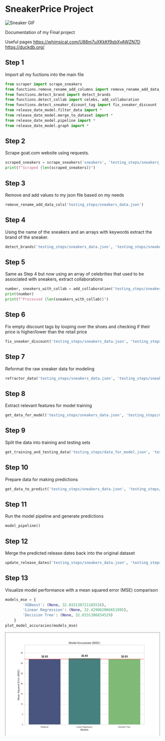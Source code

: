 # SneakerPrice Project

![Sneaker GIF](https://media.giphy.com/media/ih4YEBknOCC6RPeFhf/giphy.gif)

Documentation of my Final project

Useful pages
https://whimsical.com/U88m7uXKkKf9sbXyAWZN7D
https://duckdb.org/

## Step 1
Import all my fuctions into the main file
```py
from scraper import scrape_sneakers
from functions.remove_rename_add_columns import remove_rename_add_data_cols
from functions.detect_brand import detect_brands
from functions.detect_collab import celebs, add_collaboration
from functions.detect_sneaker_dicount_tag import fix_sneaker_discount
from release_date_model.filter_data import *
from release_date_model.merge_to_dataset import *
from release_date_model.pipeline import *
from release_date_model.graph import *
```
## Step 2
Scrape goat.com website using requests.
```py
scraped_sneakers = scrape_sneakers('sneakers', 'testing_steps/sneakers_data.json')
print(f"Scraped {len(scraped_sneakers)}")
```
## Step 3
Remove and add values to my json file based on my needs
```py
remove_rename_add_data_cols('testing_steps/sneakers_data.json')
```
## Step 4
Using the name of the sneakers and an arrays with keywords extract the brand of the sneaker.
```py
detect_brands('testing_steps/sneakers_data.json', 'testing_steps/sneakers_data.json')
```
## Step 5
Same as Step 4 but now using an array of celebrities that used to be associated with sneakers, extract collaborations
```py
number, sneakers_with_collab = add_collaboration('testing_steps/sneakers_data.json', 'testing_steps/sneakers_data.json')
print(number)
print(f"Processed {len(sneakers_with_collab)}")
```
## Step 6
Fix empty discount tags by looping over the shoes and checking if their price is higher/lower than the retail price
```py
fix_sneaker_discount('testing_steps/sneakers_data.json', 'testing_steps/sneakers_data.json')
```

## Step 7
Reformat the raw sneaker data for modeling
```py
refractor_data('testing_steps/sneakers_data.json', 'testing_steps/sneakers_data.json')
```

## Step 8
Extract relevant features for model training
```py
get_data_for_model('testing_steps/sneakers_data.json', 'testing_steps/data_for_model.json')
```

## Step 9
Split the data into training and testing sets
```py
get_training_and_testing_data('testing_steps/data_for_model.json', 'testing_steps/train_data.json', 'testing_steps/test_data.json')
```

## Step 10
Prepare data for making predictions
```py
get_data_to_predict('testing_steps/sneakers_data.json', 'testing_steps/data_to_predict.json')
```

## Step 11
Run the model pipeline and generate predictions
```py
model_pipeline()
```

## Step 12
Merge the predicted release dates back into the original dataset
```py
update_release_dates('testing_steps/sneakers_data.json', 'testing_steps/data_predicted.json', 'testing_steps/sneakers_data.json')
```

## Step 13
Visualize model performance with a mean squared error (MSE) comparison
```py
models_mse = {
        'XGBoost': (None, 32.033138721185516),
        'Linear Regression': (None, 32.429062066651895),
        'Decision Tree': (None, 32.0331386834529)
    }
plot_model_accuracies(models_mse)
```

![model_comparison](date_model_comparison.png)